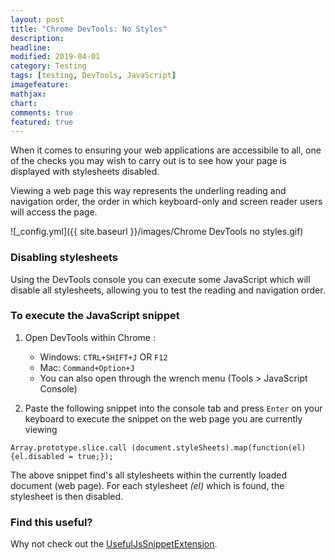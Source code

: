 ```yaml
---
layout: post
title: "Chrome DevTools: No Styles"
description: 
headline: 
modified: 2019-04-01
category: Testing
tags: [testing, DevTools, JavaScript]
imagefeature: 
mathjax: 
chart: 
comments: true
featured: true
---
```


When it comes to ensuring your web applications are accessibile to all, one of the checks you may wish to carry out is to see how your page is displayed with stylesheets disabled. 

Viewing a web page this way represents the underling reading and navigation order, the order in which keyboard-only and screen reader users will access the page.

![_config.yml]({{ site.baseurl }}/images/Chrome DevTools no styles.gif)

### Disabling stylesheets
Using the DevTools console you can execute some JavaScript which will disable all stylesheets, allowing you to test the reading and navigation order.

### To execute the JavaScript snippet

1. Open DevTools within Chrome :
	* Windows: `CTRL+SHIFT+J` OR `F12`
	* Mac: `Command+Option+J`
	* You can also open through the wrench menu (Tools > JavaScript Console)

2. Paste the following snippet into the console tab and press `Enter` on your keyboard to execute the snippet on the web page you are currently viewing

`Array.prototype.slice.call (document.styleSheets).map(function(el){el.disabled = true;});`

The above snippet find's all stylesheets within the currently loaded document (web page). For each stylesheet *(el)* which is found, the stylesheet is then disabled.

### Find this useful?

Why not check out the [UsefulJsSnippetExtension](https://github.com/eviltester/usefuljssnippetextension).